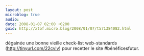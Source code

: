 ```yaml
---
layout: post
microblog: true
audio: 
date: 2008-01-07 02:00 +0200
guid: http://xtof.micro.blog/2008/01/07/t571384082.html
---
```

dégainée une bonne vieille check-list web-standards (http://tinyurl.com/22cvlv) pour recetter le site #bénéficesfutur.
